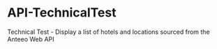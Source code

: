 # API-TechnicalTest
Technical Test - Display a list of hotels and locations sourced from the Anteeo Web API
